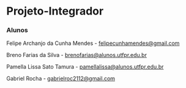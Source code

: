 # Projeto-Integrador

### Alunos
Felipe Archanjo da Cunha Mendes - felipecunhamendes@gmail.com

Breno Farias da Silva - brenofarias@alunos.utfpr.edu.br

Pamella Lissa Sato Tamura - pamellalissa@alunos.utfpr.edu.br

Gabriel Rocha - gabrielroc2112@gmail.com
